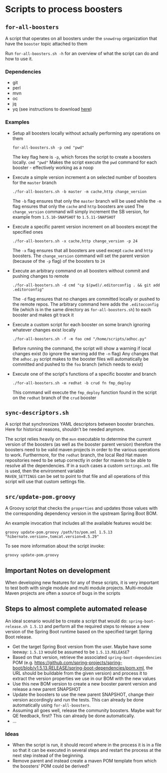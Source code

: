 # Scripts to process boosters

## `for-all-boosters`

A script that operates on all boosters under the `snowdrop` organization that have the `booster` topic attached to them 

Run `for-all-boosters.sh -h` for an overview of what the script can do and how to use it.

### Dependencies

* git
* perl
* mvn
* oc
* jq
* yq (see instructions to download [here](https://github.com/kislyuk/yq))

### Examples

* Setup all boosters locally without actually performing any operations on them

  `for-all-boosters.sh -p cmd "pwd"`
    
  The key flag here is `-p`, which forces the script to create a boosters locally. `cmd "pwd"` Makes the script execute the `pwd` command for each booster - effectively working as a noop
  
* Execute a simple version increment a on selected number of boosters for the `master` branch

  `./for-all-boosters.sh -b master -m cache,http change_version`    

  The `-b` flag ensures that only the `master` branch will be used while the `-m` flag ensures that only the `cache` and `http` boosters are used
  The `change_version` command will simply increment the SB version, for example from `1.5.10-SNAPSHOT` to ``1.5.11-SNAPSHOT``
  
* Execute a specific parent version increment on all boosters except the specified ones

  `./for-all-boosters.sh -x cache,http change_version -p 24`    

  The `-x` flag ensures that all boosters are used except `cache` and `http` boosters.
  The `change_version` command will set the parent version (because of the `-p` flag) of the boosters to `24` 
  
* Execute an arbitrary command on all boosters without commit and pushing changes to remote

  `./for-all-boosters.sh -d cmd "cp $(pwd)/.editorconfig . && git add .editorconfig"`
  
  The `-d` flag ensures that no changes are committed locally or pushed to the remote repos.
  The arbitrary command here adds the `.editocconfig` file (which is in the same directory as `for-all-boosters.sh`) to each booster and makes git track it   

* Execute a custom script for each booster on some branch ignoring whatever changes exist locally

  `./for-all-boosters.sh -f -m foo cmd "/home/scripts/adhoc.py"`
  
  Before running the command, the script will show a warning if local changes exist (to ignore the warning add the `-n` flag)
  Any changes that the `adhoc.py` script makes to the booster files will automatically be committed and pushed to the `foo` branch (which needs to exist)   

* Execute one of the script's functions of a specific booster and branch

  `./for-all-boosters.sh -m redhat -b crud fn fmp_deploy`
  
  This command will execute the `fmp_deploy` function found in the script on the `redhat` branch of the `crud` booster
  
  



## `sync-descriptors.sh`

A script that synchronizes YAML descriptors between booster branches. Here for historical reasons, shouldn't be needed anymore.

The script relies heavily on the `mvn` executable to determine the current version of the boosters (as well as the booster parent version)
therefore the boosters need to be valid maven projects in order to the various operations to work.
Furthermore, for the `redhat` branch, the local Red Hat maven repositories need to be setup correctly in order for maven to be able to
resolve all the dependencies. If in a such cases a custom `settings.xml` file is used, then the environment variable  
`MAVEN_SETTINGS` can be set to point to that file and all operations of this script will use that custom settings file.

## `src/update-pom.groovy`

A Groovy script that checks the `properties` and updates those values with the corresponding dependency version in the upstream Spring Boot BOM.

An example invocation that includes all the available features would be:

`groovy update-pom.groovy /path/to/pom.xml 1.5.13 "hibernate.version=,tomcat.version=8.5.29"`

To see more information about the script invoke:

`groovy update-pom.groovy`

## Important Notes on development

When developing new features for any of these scripts, it is very important to test both with single module and multi module projects.
Multi-module Maven projects are often a source of bugs in the scripts  


## Steps to almost complete automated release

An ideal scenario would be to create a script that would do: `spring-boot-release.sh 1.5.13` and perform all the required steps
to release a new version of the Spring Boot runtime based on the specified target Spring Boot release.

- Get the target Spring Boot version from the user. Maybe have some leeway: `1.5.13` would be assumed to be `1.5.13.RELEASE`?
- Based on that version, retrieve the associated `spring-boot-dependencies` POM (e.g. https://github.com/spring-projects/spring-boot/blob/v1.5.13.RELEASE/spring-boot-dependencies/pom.xml, the URL should be buildable from the given version) and process it to extract the
version properties we use in our BOM with the new values
- Use this new BOM version to create a new booster parent version and release a new parent SNAPSHOT
- Update the boosters to use the new parent SNAPSHOT, change their version accordingly and run the tests. This can already be 
done automatically using `for-all-boosters`.
- Assuming all goes well, release the community boosters. Maybe wait for QE feedback, first? This can already be done
automatically.
- ...
 

### Ideas

- When the script is run, it should record where in the process it is in a file so that it can be executed in several steps and
restart the process at the next step instead of the beginning.
- Remove parent and instead create a maven POM template from which the boosters' POM could be derived?
